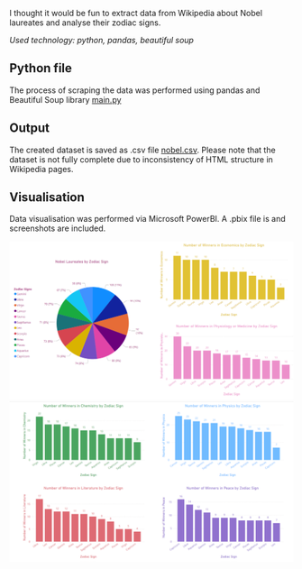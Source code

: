 I thought it would be fun to extract data from Wikipedia about Nobel laureates and analyse their zodiac signs.

*Used technology: python, pandas, beautiful soup*

## Python file
The process of scraping the data was performed using pandas and Beautiful Soup library [main.py](https://github.com/bdemir00/web-scraping/blob/main/main.py)

## Output
The created dataset is saved as .csv file [nobel.csv](https://github.com/bdemir00/web-scraping/blob/main/nobel.csv).
Please note that the dataset is not fully complete due to inconsistency of HTML structure in Wikipedia pages.

## Visualisation
Data visualisation was performed via Microsoft PowerBI. A .pbix file is and screenshots are included.

![alt text](https://github.com/bdemir00/web-scraping-nobelprize/blob/main/Screenshots/Page1.png?raw=true)
![alt text](https://github.com/bdemir00/web-scraping-nobelprize/blob/main/Screenshots/Page2.png?raw=true)
